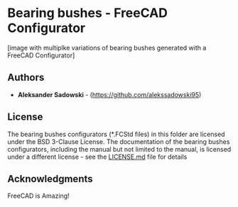 # Bearing bushes - FreeCAD Configurator

[image with multiplke variations of bearing bushes generated with a FreeCAD Configurator]

## Authors

* **Aleksander Sadowski** - (https://github.com/alekssadowski95)

## License
The bearing bushes configurators (*.FCStd files) in this folder are licensed under the BSD 3-Clause License. The documentation of the bearing bushes configurators, including the manual but not limited to the manual, is licensed under a different license - see the [LICENSE.md](LICENSE.md) file for details

## Acknowledgments

FreeCAD is Amazing!
